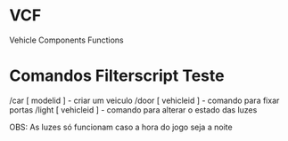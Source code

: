 # VCF
Vehicle Components Functions

# Comandos Filterscript Teste
/car [ modelid ] - criar um veiculo
/door [ vehicleid ] - comando para fixar portas
/light [ vehicleid ] - comando para alterar o estado das luzes

OBS: As luzes só funcionam caso a hora do jogo seja a noite
